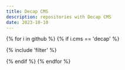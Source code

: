 ```yaml
---
title: Decap CMS
description: repositories with Decap CMS
date: 2023-10-10
---
```

{% for i in github %}
{% if i.cms == 'decap' %}

{% include 'filter' %}

{% endif %}
{% endfor %}